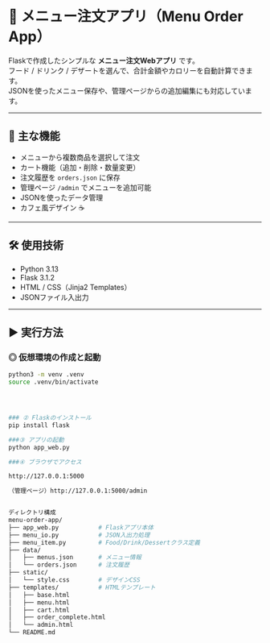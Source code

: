 # 🍴 メニュー注文アプリ（Menu Order App）

Flaskで作成したシンプルな **メニュー注文Webアプリ** です。  
フード / ドリンク / デザートを選んで、合計金額やカロリーを自動計算できます。  
JSONを使ったメニュー保存や、管理ページからの追加編集にも対応しています。

---

## 🚀 主な機能
- メニューから複数商品を選択して注文  
- カート機能（追加・削除・数量変更）  
- 注文履歴を `orders.json` に保存  
- 管理ページ `/admin` でメニューを追加可能  
- JSONを使ったデータ管理  
- カフェ風デザイン ☕  

---

## 🛠 使用技術
- Python 3.13  
- Flask 3.1.2  
- HTML / CSS（Jinja2 Templates）  
- JSONファイル入出力  

---

## ▶️ 実行方法

### ◎ 仮想環境の作成と起動
```bash
python3 -m venv .venv
source .venv/bin/activate




### ② Flaskのインストール
pip install flask

###③ アプリの起動
python app_web.py

###④ ブラウザでアクセス

http://127.0.0.1:5000

（管理ページ）http://127.0.0.1:5000/admin


ディレクトリ構成
menu-order-app/
├── app_web.py           # Flaskアプリ本体
├── menu_io.py           # JSON入出力処理
├── menu_item.py         # Food/Drink/Dessertクラス定義
├── data/
│   ├── menus.json       # メニュー情報
│   └── orders.json      # 注文履歴
├── static/
│   └── style.css        # デザインCSS
├── templates/           # HTMLテンプレート
│   ├── base.html
│   ├── menu.html
│   ├── cart.html
│   ├── order_complete.html
│   └── admin.html
└── README.md
